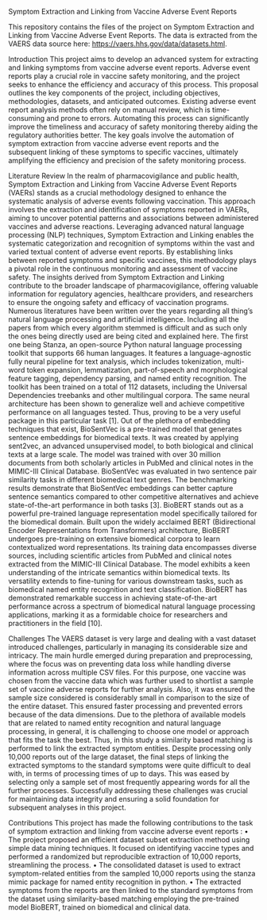 Symptom Extraction and Linking from Vaccine Adverse Event Reports

This repository contains the files of the project on Symptom Extraction and Linking from Vaccine Adverse Event Reports. The data is extracted from the VAERS data source here: https://vaers.hhs.gov/data/datasets.html.


Introduction
This project aims to develop an advanced system for extracting and linking symptoms from vaccine adverse event reports. Adverse event reports play a crucial role in vaccine safety monitoring, and the project seeks to enhance the efficiency and accuracy of this process. This proposal outlines the key components of the project, including objectives, methodologies, datasets, and anticipated outcomes.
Existing adverse event report analysis methods often rely on manual review, which is time-consuming and prone to errors. Automating this process can significantly improve the timeliness and accuracy of safety monitoring thereby aiding the regulatory authorities better.
The key goals involve the automation of symptom extraction from vaccine adverse event reports and the subsequent linking of these symptoms to specific vaccines, ultimately amplifying the efficiency and precision of the safety monitoring process.

Literature Review
In the realm of pharmacovigilance and public health, Symptom Extraction and Linking from Vaccine Adverse Event Reports (VAERs) stands as a crucial methodology designed to enhance the systematic analysis of adverse events following vaccination. This approach involves the extraction and identification of symptoms reported in VAERs, aiming to uncover potential patterns and associations between administered vaccines and adverse reactions. Leveraging advanced natural language processing (NLP) techniques, Symptom Extraction and Linking enables the systematic categorization and recognition of symptoms within the vast and varied textual content of adverse event reports. By establishing links between reported symptoms and specific vaccines, this methodology plays a pivotal role in the continuous monitoring and assessment of vaccine safety. The insights derived from Symptom Extraction and Linking contribute to the broader landscape of pharmacovigilance, offering valuable information for regulatory agencies, healthcare providers, and researchers to ensure the ongoing safety and efficacy of vaccination programs.
Numerous literatures have been written over the years regarding all thing’s natural language processing and artificial intelligence. Including all the papers from which every
algorithm stemmed is difficult and as such only the ones being directly used are being cited and explained here.
The first one being Stanza, an open-source Python natural language processing toolkit that supports 66 human languages. It features a language-agnostic fully neural pipeline for text analysis, which includes tokenization, multi-word token expansion, lemmatization, part-of-speech and morphological feature tagging, dependency parsing, and named entity recognition. The toolkit has been trained on a total of 112 datasets, including the Universal Dependencies treebanks and other multilingual corpora. The same neural architecture has been shown to generalize well and achieve competitive performance on all languages tested. Thus, proving to be a very useful package in this particular task [1].
Out of the plethora of embedding techniques that exist, BioSentVec is a pre-trained model that generates sentence embeddings for biomedical texts. It was created by applying sent2vec, an advanced unsupervised model, to both biological and clinical texts at a large scale. The model was trained with over 30 million documents from both scholarly articles in PubMed and clinical notes in the MIMIC-III Clinical Database. BioSentVec was evaluated in two sentence pair similarity tasks in different biomedical text genres. The benchmarking results demonstrate that BioSentVec embeddings can better capture sentence semantics compared to other competitive alternatives and achieve state-of-the-art performance in both tasks [3].
BioBERT stands out as a powerful pre-trained language representation model specifically tailored for the biomedical domain. Built upon the widely acclaimed BERT (Bidirectional Encoder Representations from Transformers) architecture, BioBERT undergoes pre-training on extensive biomedical corpora to learn contextualized word representations. Its training data encompasses diverse sources, including scientific articles from PubMed and clinical notes extracted from the MIMIC-III Clinical Database. The model exhibits a keen understanding of the intricate semantics within biomedical texts. Its versatility extends to fine-tuning for various downstream tasks, such as biomedical named entity recognition and text classification. BioBERT has demonstrated remarkable success in achieving state-of-the-art performance across a spectrum of biomedical natural language processing applications, marking it as a formidable choice for researchers and practitioners in the field [10].

Challenges
The VAERS dataset is very large and dealing with a vast dataset introduced challenges, particularly in managing its considerable size and intricacy. The main hurdle emerged during preparation and preprocessing, where the focus was on preventing data loss while handling diverse information across multiple CSV files. For this purpose, one vaccine was chosen from the vaccine data which was further used to shortlist a sample set of vaccine
adverse reports for further analysis. Also, it was ensured the sample size considered is considerably small in comparison to the size of the entire dataset. This ensured faster processing and prevented errors because of the data dimensions.
Due to the plethora of available models that are related to named entity recognition and natural language processing, in general, it is challenging to choose one model or approach that fits the task the best. Thus, in this study a similarity based matching is performed to link the extracted symptom entities. Despite processing only 10,000 reports out of the large dataset, the final steps of linking the extracted symptoms to the standard symptoms were quite difficult to deal with, in terms of processing times of up to days. This was eased by selecting only a sample set of most frequently appearing words for all the further processes.
Successfully addressing these challenges was crucial for maintaining data integrity and ensuring a solid foundation for subsequent analyses in this project.

Contributions
This project has made the following contributions to the task of symptom extraction and linking from vaccine adverse event reports :
• The project proposed an efficient dataset subset extraction method using simple data mining techniques. It focused on identifying vaccine types and performed a randomized but reproducible extraction of 10,000 reports, streamlining the process.
• The consolidated dataset is used to extract symptom-related entities from the sampled 10,000 reports using the stanza mimic package for named entity recognition in python.
• The extracted symptoms from the reports are then linked to the standard symptoms from the dataset using similarity-based matching employing the pre-trained model BioBERT, trained on biomedical and clinical data.
